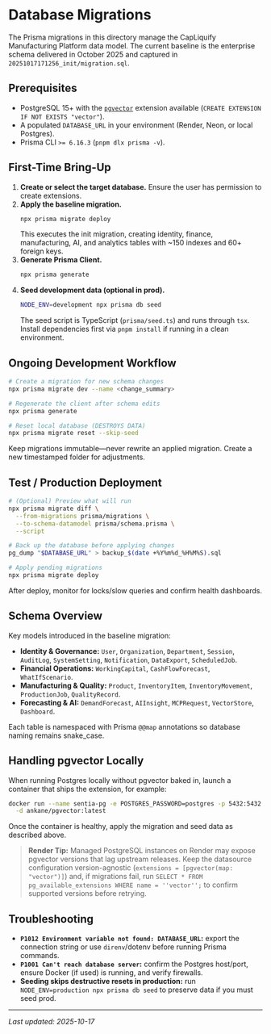 # Database Migrations

The Prisma migrations in this directory manage the CapLiquify Manufacturing Platform data model. The current baseline is the enterprise schema delivered in October 2025 and captured in `20251017171256_init/migration.sql`.

## Prerequisites

- PostgreSQL 15+ with the [`pgvector`](https://github.com/pgvector/pgvector) extension available (`CREATE EXTENSION IF NOT EXISTS "vector"`).
- A populated `DATABASE_URL` in your environment (Render, Neon, or local Postgres).
- Prisma CLI `>= 6.16.3` (`pnpm dlx prisma -v`).

## First-Time Bring-Up

1. **Create or select the target database.** Ensure the user has permission to create extensions.
2. **Apply the baseline migration.**
   ```bash
   npx prisma migrate deploy
   ```
   This executes the init migration, creating identity, finance, manufacturing, AI, and analytics tables with ~150 indexes and 60+ foreign keys.
3. **Generate Prisma Client.**
   ```bash
   npx prisma generate
   ```
4. **Seed development data (optional in prod).**
   ```bash
   NODE_ENV=development npx prisma db seed
   ```
   The seed script is TypeScript (`prisma/seed.ts`) and runs through `tsx`. Install dependencies first via `pnpm install` if running in a clean environment.

## Ongoing Development Workflow

```bash
# Create a migration for new schema changes
npx prisma migrate dev --name <change_summary>

# Regenerate the client after schema edits
npx prisma generate

# Reset local database (DESTROYS DATA)
npx prisma migrate reset --skip-seed
```

Keep migrations immutable—never rewrite an applied migration. Create a new timestamped folder for adjustments.

## Test / Production Deployment

```bash
# (Optional) Preview what will run
npx prisma migrate diff \
  --from-migrations prisma/migrations \
  --to-schema-datamodel prisma/schema.prisma \
  --script

# Back up the database before applying changes
pg_dump "$DATABASE_URL" > backup_$(date +%Y%m%d_%H%M%S).sql

# Apply pending migrations
npx prisma migrate deploy
```

After deploy, monitor for locks/slow queries and confirm health dashboards.

## Schema Overview

Key models introduced in the baseline migration:

- **Identity & Governance:** `User`, `Organization`, `Department`, `Session`, `AuditLog`, `SystemSetting`, `Notification`, `DataExport`, `ScheduledJob`.
- **Financial Operations:** `WorkingCapital`, `CashFlowForecast`, `WhatIfScenario`.
- **Manufacturing & Quality:** `Product`, `InventoryItem`, `InventoryMovement`, `ProductionJob`, `QualityRecord`.
- **Forecasting & AI:** `DemandForecast`, `AIInsight`, `MCPRequest`, `VectorStore`, `Dashboard`.

Each table is namespaced with Prisma `@@map` annotations so database naming remains snake_case.

## Handling pgvector Locally

When running Postgres locally without pgvector baked in, launch a container that ships the extension, for example:

```bash
docker run --name sentia-pg -e POSTGRES_PASSWORD=postgres -p 5432:5432 \
  -d ankane/pgvector:latest
```

Once the container is healthy, apply the migration and seed data as described above.

> **Render Tip:** Managed PostgreSQL instances on Render may expose pgvector versions that lag upstream releases. Keep the datasource configuration version-agnostic (`extensions = [pgvector(map: "vector")]`) and, if migrations fail, run `SELECT * FROM pg_available_extensions WHERE name = ''vector'';` to confirm supported versions before retrying.

## Troubleshooting

- **`P1012 Environment variable not found: DATABASE_URL`:** export the connection string or use `direnv`/dotenv before running Prisma commands.
- **`P1001 Can't reach database server`:** confirm the Postgres host/port, ensure Docker (if used) is running, and verify firewalls.
- **Seeding skips destructive resets in production:** run `NODE_ENV=production npx prisma db seed` to preserve data if you must seed prod.

---

_Last updated: 2025-10-17_
